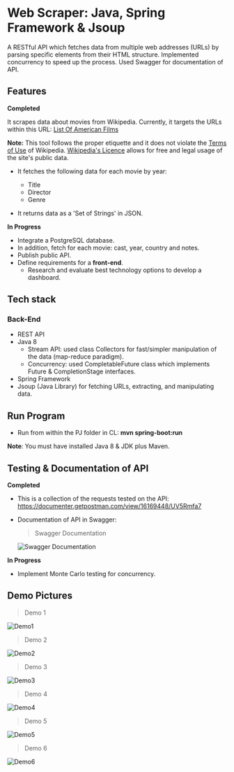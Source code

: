 # Web Scraper: Java, Spring Framework & Jsoup

A RESTful API which fetches data from multiple web addresses (URLs) by parsing specific elements from their HTML structure. Implemented concurrency to speed up the process. Used Swagger for documentation of API.

## Features

**Completed**

It scrapes data about movies from Wikipedia. Currently, it targets the URLs within this URL: [List Of American Films](https://en.wikipedia.org/wiki/Lists_of_American_films)

**Note:** This tool follows the proper etiquette and it does not violate the [Terms of Use](https://foundation.wikimedia.org/wiki/Terms_of_Use/en#12._Termination) of Wikipedia. [Wikipedia's Licence](https://en.wikipedia.org/wiki/Wikipedia:Text_of_Creative_Commons_Attribution-ShareAlike_3.0_Unported_License) allows for free and legal usage of the site's public data.

* It fetches the following data for each movie by year:

  * Title
  * Director
  * Genre

* It returns data as a 'Set of Strings' in JSON.

**In Progress**

* Integrate a PostgreSQL database.
* In addition, fetch for each movie: cast, year, country and notes. 
* Publish public API.
* Define requirements for a **front-end**.
  * Research and evaluate best technology options to develop a dashboard.

## Tech stack

### Back-End

* REST API
* Java 8 
  * Stream API: used class Collectors for fast/simpler manipulation of the data (map-reduce paradigm).
  * Concurrency: used CompletableFuture class which implements Future & CompletionStage interfaces.
* Spring Framework
* Jsoup (Java Library) for fetching URLs, extracting, and manipulating data.

## Run Program

* Run from within the PJ folder in CL: **mvn spring-boot:run**

**Note**: You must have installed Java 8 & JDK plus Maven.

## Testing & Documentation of API

**Completed**

* This is a collection of the requests tested on the API: https://documenter.getpostman.com/view/16169448/UV5Rmfa7

* Documentation of API in Swagger: 
  
  > Swagger Documentation
  
  ![Swagger Documentation](web-scraper-swagger-pic1.JPG)
  
**In Progress**

* Implement Monte Carlo testing for concurrency.

## Demo Pictures

> Demo 1
  
![Demo1](web-scraper-swagger-pic2.JPG)

> Demo 2
  
![Demo2](web-scraper-swagger-pic3.JPG)

> Demo 3
  
![Demo3](web-scraper-swagger-pic4.JPG)

> Demo 4
  
![Demo4](DBwithAllColumnsSeeded.JPG)

> Demo 5
  
![Demo5](DBwithAllColumnsSeeded2.JPG)

> Demo 6
  
![Demo6](DBwithAllColumnsSeeded4.JPG)


